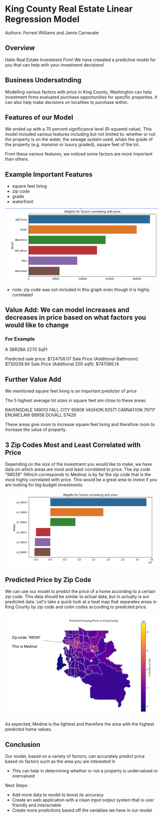 # King County Real Estate Linear Regression Model

Authors: Forrest Williams and Jamie Carnevale

## Overview

Hello Real Estate Investment Firm! We have creeated a predictive model for you that can help with your investment decisions!

## Business Undersatnding

Modelling various factors with price in King County, Washington can help investment firms evaluated purchase opportunities for specific properties. It can also help make decisions on localities to purchase within.

## Features of our Model

We ended up with a 70 percent significance level (R-squared value). This model included various features including but not limited to: whether or not the property is on the water, the sewage system used, whats the grade of the property (e.g. mansion or luxury graded), square feet of the lot.

From these various features, we noticed some factors are more important than others.

## Example Important Features

* square feet living
* zip code
* grade
* waterfront

![weights2](./images/weights2.png)
* note: zip code was not included in this graph even though it is highly correlated

## Value Add: We can model increases and decreases in price based on what factors you would like to change

### For Example

A 3BR2BA
2270 SqFt 

Predicted sale price: $724758.07
Sale Price (Additional Bathroom): $730039.94
Sale Price (Additional 200 sqft): $747086.14

## Further Value Add

We mentioned square feet living is an important predictor of price

The 5 highest average lot sizes in square feet are close to these areas:

RAVENSDALE    149013
FALL CITY      95806
VASHON         92571
CARNATION      79717
ENUMCLAW       68958
DUVALL         57428

These areas give room to increase square feet living and therefore room to increase the value of property.

## 3 Zip Codes Most and Least Correlated with Price

Depending on the size of the investment you would like to make, we have data on which areas are most and least correlated to price. The zip code "98039" (Which corresponds to Medina) is by far the zip code that is the most highly correlated with price. This would be a great area to invest if you are looking for big budget investments.

![weights1](./images/weights1.png)


## Predicted Price by Zip Code

We can use our model to predict the price of a home according to a certain zip code. This data should be similar to actual data, but in actually is our predicted data. Let's take a quick look at a heat map that separates areas in King County by zip code and color codes according to predicted price.

![heatmap](./images/heatmap2.png)

As expected, Medina is the lightest and therefore the area with the highest predicted home values.

## Conclusion

Our model, based on a variety of factors, can accurately predict price based on factors such as the area you are interested in
* This can help in determining whether or not a property is undervalued or overvalued

Next Steps:
* Add more data to model to boost its accuracy
* Create an web application with a clean input output system that is user friendly and interactable
* Create more predictions based off the variables we have in our model

